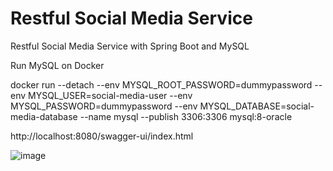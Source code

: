 # Restful Social Media Service
Restful Social Media Service with Spring Boot and MySQL

Run MySQL on Docker

docker run 
--detach 
--env MYSQL_ROOT_PASSWORD=dummypassword
--env MYSQL_USER=social-media-user 
--env MYSQL_PASSWORD=dummypassword 
--env MYSQL_DATABASE=social-media-database 
--name mysql 
--publish 3306:3306 mysql:8-oracle


http://localhost:8080/swagger-ui/index.html

![image](https://github.com/onurokkyay/RestfulSocialMediaService/assets/59628395/5683ea31-166d-4cb1-a6d4-9702381e4573)
